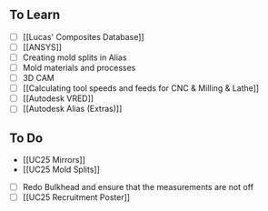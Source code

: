 ## To Learn

- [ ] [[Lucas' Composites Database]]
- [ ] [[ANSYS]]
- [ ] Creating mold splits in Alias
- [ ] Mold materials and processes
- [ ] 3D CAM
- [ ] [[Calculating tool speeds and feeds for CNC & Milling & Lathe]]
- [ ] [[Autodesk VRED]]
- [ ] [[Autodesk Alias (Extras)]]

## To Do
- [[UC25 Mirrors]]
- [[UC25 Mold Splits]]
- [ ] Redo Bulkhead and ensure that the measurements are not off
- [ ] [[UC25 Recruitment Poster]]